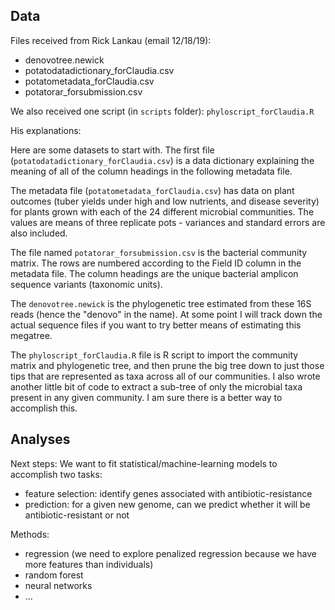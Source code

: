 ## Data

Files received from Rick Lankau (email 12/18/19):
- denovotree.newick
- potatodatadictionary_forClaudia.csv
- potatometadata_forClaudia.csv
- potatorar_forsubmission.csv

We also received one script (in `scripts` folder): `phyloscript_forClaudia.R`

His explanations:

Here are some datasets to start with.
The first file (`potatodatadictionary_forClaudia.csv`) is a data dictionary explaining the meaning of all of the column headings in the following metadata file.

The metadata file (`potatometadata_forClaudia.csv`) has data on plant outcomes (tuber yields under high and low nutrients, and disease severity) for plants grown with each of the 24 different microbial communities. The values are means of three replicate pots - variances and standard errors are also included. 

The file named `potatorar_forsubmission.csv` is the bacterial community matrix. The rows are numbered according to the Field ID column in the metadata file. The column headings are the unique bacterial amplicon sequence variants (taxonomic units).

The `denovotree.newick` is the phylogenetic tree estimated from these 16S reads (hence the "denovo" in the name). At some point I will track down the actual sequence files if you want to try better means of estimating this megatree.

The `phyloscript_forClaudia.R` file is R script to import the community matrix and phylogenetic tree, and then prune the big tree down to just those tips that are represented as taxa across all of our communities. I also wrote another little bit of code to extract a sub-tree of only the microbial taxa present in any given community. I am sure there is a better way to accomplish this.




## Analyses

Next steps: We want to fit statistical/machine-learning models to accomplish two tasks:
- feature selection: identify genes associated with antibiotic-resistance
- prediction: for a given new genome, can we predict whether it will be antibiotic-resistant or not

Methods:
- regression (we need to explore penalized regression because we have more features than individuals)
- random forest
- neural networks
- ...